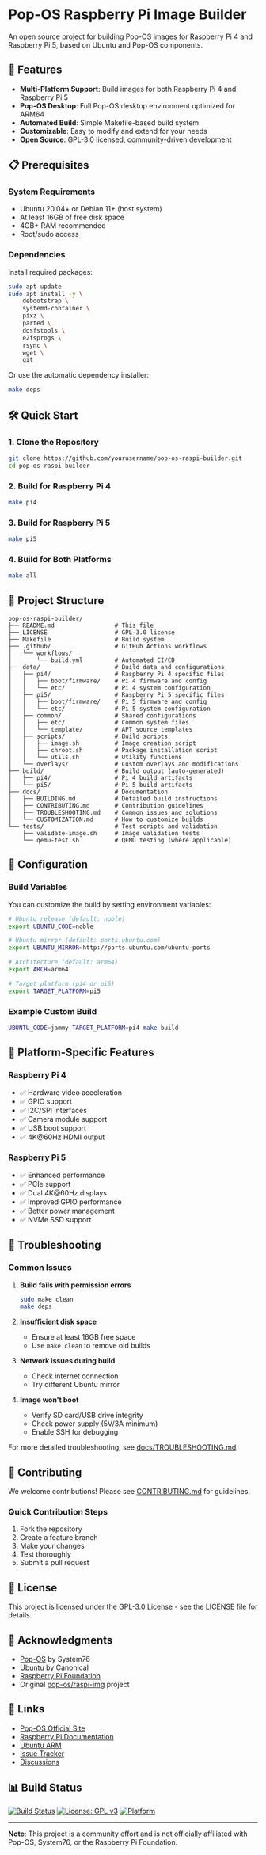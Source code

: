 # Pop-OS Raspberry Pi Image Builder

An open source project for building Pop-OS images for Raspberry Pi 4 and Raspberry Pi 5, based on Ubuntu and Pop-OS components.

## 🚀 Features

- **Multi-Platform Support**: Build images for both Raspberry Pi 4 and Raspberry Pi 5
- **Pop-OS Desktop**: Full Pop-OS desktop environment optimized for ARM64
- **Automated Build**: Simple Makefile-based build system
- **Customizable**: Easy to modify and extend for your needs
- **Open Source**: GPL-3.0 licensed, community-driven development

## 📋 Prerequisites

### System Requirements
- Ubuntu 20.04+ or Debian 11+ (host system)
- At least 16GB of free disk space
- 4GB+ RAM recommended
- Root/sudo access

### Dependencies
Install required packages:
```bash
sudo apt update
sudo apt install -y \
    debootstrap \
    systemd-container \
    pixz \
    parted \
    dosfstools \
    e2fsprogs \
    rsync \
    wget \
    git
```

Or use the automatic dependency installer:
```bash
make deps
```

## 🛠️ Quick Start

### 1. Clone the Repository
```bash
git clone https://github.com/yourusername/pop-os-raspi-builder.git
cd pop-os-raspi-builder
```

### 2. Build for Raspberry Pi 4
```bash
make pi4
```

### 3. Build for Raspberry Pi 5
```bash
make pi5
```

### 4. Build for Both Platforms
```bash
make all
```

## 📁 Project Structure

```
pop-os-raspi-builder/
├── README.md                 # This file
├── LICENSE                   # GPL-3.0 license
├── Makefile                  # Build system
├── .github/                  # GitHub Actions workflows
│   └── workflows/
│       └── build.yml         # Automated CI/CD
├── data/                     # Build data and configurations
│   ├── pi4/                  # Raspberry Pi 4 specific files
│   │   ├── boot/firmware/    # Pi 4 firmware and config
│   │   └── etc/              # Pi 4 system configuration
│   ├── pi5/                  # Raspberry Pi 5 specific files
│   │   ├── boot/firmware/    # Pi 5 firmware and config
│   │   └── etc/              # Pi 5 system configuration
│   ├── common/               # Shared configurations
│   │   ├── etc/              # Common system files
│   │   └── template/         # APT source templates
│   ├── scripts/              # Build scripts
│   │   ├── image.sh          # Image creation script
│   │   ├── chroot.sh         # Package installation script
│   │   └── utils.sh          # Utility functions
│   └── overlays/             # Custom overlays and modifications
├── build/                    # Build output (auto-generated)
│   ├── pi4/                  # Pi 4 build artifacts
│   └── pi5/                  # Pi 5 build artifacts
├── docs/                     # Documentation
│   ├── BUILDING.md           # Detailed build instructions
│   ├── CONTRIBUTING.md       # Contribution guidelines
│   ├── TROUBLESHOOTING.md    # Common issues and solutions
│   └── CUSTOMIZATION.md      # How to customize builds
└── tests/                    # Test scripts and validation
    ├── validate-image.sh     # Image validation tests
    └── qemu-test.sh          # QEMU testing (where applicable)
```

## 🔧 Configuration

### Build Variables
You can customize the build by setting environment variables:

```bash
# Ubuntu release (default: noble)
export UBUNTU_CODE=noble

# Ubuntu mirror (default: ports.ubuntu.com)
export UBUNTU_MIRROR=http://ports.ubuntu.com/ubuntu-ports

# Architecture (default: arm64)
export ARCH=arm64

# Target platform (pi4 or pi5)
export TARGET_PLATFORM=pi5
```

### Example Custom Build
```bash
UBUNTU_CODE=jammy TARGET_PLATFORM=pi4 make build
```

## 🎯 Platform-Specific Features

### Raspberry Pi 4
- ✅ Hardware video acceleration
- ✅ GPIO support
- ✅ I2C/SPI interfaces
- ✅ Camera module support
- ✅ USB boot support
- ✅ 4K@60Hz HDMI output

### Raspberry Pi 5
- ✅ Enhanced performance
- ✅ PCIe support
- ✅ Dual 4K@60Hz displays
- ✅ Improved GPIO performance
- ✅ Better power management
- ✅ NVMe SSD support

## 🐛 Troubleshooting

### Common Issues

1. **Build fails with permission errors**
   ```bash
   sudo make clean
   make deps
   ```

2. **Insufficient disk space**
   - Ensure at least 16GB free space
   - Use `make clean` to remove old builds

3. **Network issues during build**
   - Check internet connection
   - Try different Ubuntu mirror

4. **Image won't boot**
   - Verify SD card/USB drive integrity
   - Check power supply (5V/3A minimum)
   - Enable SSH for debugging

For more detailed troubleshooting, see [docs/TROUBLESHOOTING.md](docs/TROUBLESHOOTING.md).

## 🤝 Contributing

We welcome contributions! Please see [CONTRIBUTING.md](docs/CONTRIBUTING.md) for guidelines.

### Quick Contribution Steps
1. Fork the repository
2. Create a feature branch
3. Make your changes
4. Test thoroughly
5. Submit a pull request

## 📄 License

This project is licensed under the GPL-3.0 License - see the [LICENSE](LICENSE) file for details.

## 🙏 Acknowledgments

- [Pop-OS](https://pop.system76.com/) by System76
- [Ubuntu](https://ubuntu.com/) by Canonical
- [Raspberry Pi Foundation](https://www.raspberrypi.org/)
- Original [pop-os/raspi-img](https://github.com/pop-os/raspi-img) project

## 🔗 Links

- [Pop-OS Official Site](https://pop.system76.com/)
- [Raspberry Pi Documentation](https://www.raspberrypi.org/documentation/)
- [Ubuntu ARM](https://ubuntu.com/download/raspberry-pi)
- [Issue Tracker](https://github.com/yourusername/pop-os-raspi-builder/issues)
- [Discussions](https://github.com/yourusername/pop-os-raspi-builder/discussions)

## 📊 Build Status

[![Build Status](https://github.com/yourusername/pop-os-raspi-builder/workflows/Build/badge.svg)](https://github.com/yourusername/pop-os-raspi-builder/actions)
[![License: GPL v3](https://img.shields.io/badge/License-GPLv3-blue.svg)](https://www.gnu.org/licenses/gpl-3.0)
[![Platform](https://img.shields.io/badge/Platform-Raspberry%20Pi%204%2F5-red.svg)](https://www.raspberrypi.org/)

---

**Note**: This project is a community effort and is not officially affiliated with Pop-OS, System76, or the Raspberry Pi Foundation.
